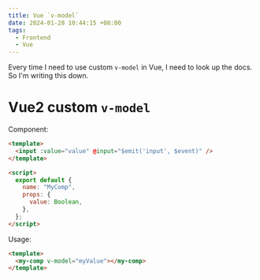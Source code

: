 ```yaml
---
title: Vue `v-model`
date: 2024-01-28 10:44:15 +08:00
tags:
  - Frontend
  - Vue
---
```


Every time I need to use custom `v-model` in Vue, I need to look up the docs. So I'm writing this down.

# Vue2 custom `v-model`

Component:

```html
<template>
  <input :value="value" @input="$emit('input', $event)" />
</template>

<script>
  export default {
    name: "MyComp",
    props: {
      value: Boolean,
    },
  };
</script>
```

Usage:

```html
<template>
  <my-comp v-model="myValue"></my-comp>
</template>
```
